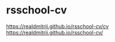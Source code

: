 # rsschool-cv
https://realdmitrii.github.io/rsschool-cv/cv
https://realdmitrii.github.io/rsschool-cv/
